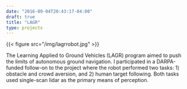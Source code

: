 ```yaml
---
date: "2016-09-04T20:43:17-04:00"
draft: true
title: "LAGR"
type: projects
---
```


{{< figure src="/img/lagrrobot.jpg" >}}

The Learning Applied to Ground Vehicles (LAGR) program aimed to push the limits 
of autonomous ground navigation. I participated in a DARPA-funded follow-on to
the project where the robot performed two tasks: 1) obstacle and crowd aversion,
and 2) human target following. Both tasks used single-scan lidar as the primary
means of perception. 

